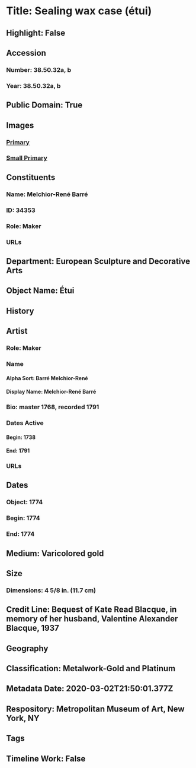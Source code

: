 # Title: Sealing wax case (étui)
## Highlight: False
## Accession
### Number: 38.50.32a, b
### Year: 38.50.32a, b
## Public Domain: True
## Images
### [Primary](https://images.metmuseum.org/CRDImages/es/original/116426.jpg)
### [Small Primary](https://images.metmuseum.org/CRDImages/es/web-large/116426.jpg)
## Constituents
### Name: Melchior-René Barré
### ID: 34353
### Role: Maker
### URLs
## Department: European Sculpture and Decorative Arts
## Object Name: Étui
## History
## Artist
### Role: Maker
### Name
#### Alpha Sort: Barré Melchior-René
#### Display Name: Melchior-René Barré
### Bio: master 1768, recorded 1791
### Dates Active
#### Begin: 1738
#### End: 1791
### URLs
## Dates
### Object: 1774
### Begin: 1774
### End: 1774
## Medium: Varicolored gold
## Size
### Dimensions: 4 5/8 in. (11.7 cm)
## Credit Line: Bequest of Kate Read Blacque, in memory of her husband, Valentine Alexander Blacque, 1937
## Geography
## Classification: Metalwork-Gold and Platinum
## Metadata Date: 2020-03-02T21:50:01.377Z
## Respository: Metropolitan Museum of Art, New York, NY
## Tags
## Timeline Work: False